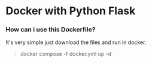 # Docker with Python Flask

### How can i use this Dockerfile?

It's very simple just download the files and run in docker.
> docker compose -f docker.yml up -d
